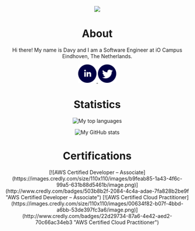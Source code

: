 <div align="center">
    <img width="100" src="https://avatars.githubusercontent.com/u/31407144?v=4">
    <h1>About</h1>
    <p>Hi there! My name is Davy and I am a Software Engineer at iO Campus Eindhoven, The Netherlands.</p>
    <a href="https://www.linkedin.com/in/davydehaas98" target="_blank" rel="noopener noreferrer">
        <img width="50" src="linkedin.svg" alt="LinkedIn">
    </a>
    <a href="https://twitter.com/davydehaas98" target="_blank" rel="noopener noreferrer">
        <img width="50" src="twitter.svg" alt="Twitter">
    </a>
</div>

<div align="center">
    <h1>Statistics</h1>
    <p>
        <img src="https://github-readme-stats.vercel.app/api/top-langs?username=davydehaas98&theme=algolia&count_private=true&layout=compact" alt="My top languages"/>
    </p>
    <p>
        <img src="https://github-readme-stats.vercel.app/api?username=davydehaas98&theme=algolia&show_icons=true&count_private=true" alt="My GitHub stats"/>
    </p>
</div>
<div align="center">
    <h1>Certifications</h1>
    <!--START_SECTION:badges-->
[![AWS Certified Developer – Associate](https://images.credly.com/size/110x110/images/b9feab85-1a43-4f6c-99a5-631b88d5461b/image.png)](http://www.credly.com/badges/503b8b2f-2084-4c4a-adae-7fa828b2be9f "AWS Certified Developer – Associate")
[![AWS Certified Cloud Practitioner](https://images.credly.com/size/110x110/images/00634f82-b07f-4bbd-a6bb-53de397fc3a6/image.png)](http://www.credly.com/badges/22d29734-87a6-4e42-aed2-70c66ac34eb3 "AWS Certified Cloud Practitioner")
<!--END_SECTION:badges-->
</div>
